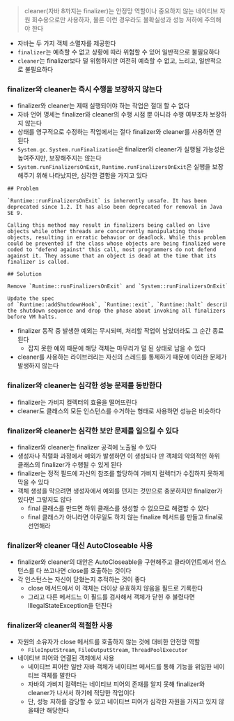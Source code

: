 
>
>cleaner(자바 8까지는 finalizer)는 안정망 역할이나 중요하지 않는 네이티브 자원 회수용으로만 사용하자, 물론 이런 경우라도 불확실성과 성능 저하에 주의해야 한다
>

- 자바는 두 가지 객체 소멸자를 제공한다
- `finalizer`는 예측할 수 없고 상황에 따라 위험할 수 있어 일반적으로 불필요하다
- `cleaner`는 finalizer보다 덜 위험하지만 여전히 예측할 수 없고, 느리고, 일반적으로 불필요하다

### finalizer와 cleaner는 즉시 수행을 보장하지 않는다
- finalizer와 cleaner는 제때 실행되어야 하는 작업은 절대 할 수 없다
- 자바 언어 명세는 finalizer와 cleaner의 수행 시점 뿐 아니라 수행 여부조차 보장하지 않는다
- 상태를 영구적으로 수정하는 작업에서는 절다 finalizer와 cleaner를 사용하면 안된다
- `System.gc`. `System.runFinalization`은 finalizer와 cleaner가 실행될 가능성은 높여주지만, 보장해주지는 않는다
- `System.runFinalizersOnExit`, `Runtime.runFinalizersOnExit`은 실행을 보장해주기 위해 나타났지만, 심각한 결함을 가지고 있다

```Text
## Problem

`Runtime::runFinalizersOnExit` is inherently unsafe. It has been deprecated since 1.2. It has also been deprecated for removal in Java SE 9.

Calling this method may result in finalizers being called on live objects while other threads are concurrently manipulating those objects, resulting in erratic behavior or deadlock. While this problem could be prevented if the class whose objects are being finalized were coded to "defend against" this call, most programmers do not defend against it. They assume that an object is dead at the time that its finalizer is called.

## Solution

Remove `Runtime::runFinalizersOnExit` and `System::runFinalizersOnExit` methods.

Update the spec of `Runtime::addShutdownHook`, `Runtime::exit`, `Runtime::halt` describing the shutdown sequence and drop the phase about invoking all finalizers before VM halts.

```

- finalizer 동작 중 발생한 예외는 무시되며, 처리할 작업이 남았더라도 그 순간 종료된다
	- 잡지 못한 예외 때문에 해당 객체는 마무리가 덜 된 상태로 남을 수 있다
- cleaner를 사용하는 라이브러리는 자신의 스레드를 통제하기 때문에 이러한 문제가 발생하지 않는다

### finalizer와 cleaner는 심각한 성능 문제를 동반한다
- finalizer는 가비지 컬렉터의 효율을 떨어뜨린다
- cleaner도 클래스의 모둔 인스턴스를 수거하는 형태로 사용하면 성능은 비슷하다

### finalizer와 cleaner는 심각한 보안 문제를 일으킬 수 있다
- finalizer와 cleaner는 finalizer 공격에 노출될 수 있다
- 생성자나 직렬화 과정에서 예외가 발생하면 이 생성되다 만 객체의 악의적인 하위 클래스의 finalizer가 수행될 수 있게 된다
- finalizer는 정적 필드에 자신의 참조를 할당하여 가비지 컬렉터가 수집하지 못하게 막을 수 있다
- 객체 생성을 막으려면 생성자에서 예외를 던지는 것만으로 충분하지만 finalizer가 있다면 그렇지도 않다
	- final 클래스를 만드면 하위 클래스를 생성할 수 없으므로 해결할 수 있다
	- final 클래스가 아니라면  아무일도 하지 않는 finalize 메서드를 만들고 final로 선언해라

### finalizer와 cleaner 대신 AutoCloseable 사용
- finalizer와 cleaner의 대안은 AutoCloseable을 구현해주고 클라이언트에서 인스턴스를 다 쓰고나면 close를 호출하는 것이다
- 각 인스턴스는 자신이 닫혔는지 추적하는 것이 좋다
	- close 메서드에서 이 객체는 더이상 유효하지 않음을 필드로 기록한다
	- 그리고 다른 메서드느 이 필드를 검사해서 객체가 닫힌 후 불렸다면 IllegalStateException을 던진다

### finalizer와 cleaner의 적절한 사용
- 자원의 소유자가 close 메서드를 호출하지 않는 것에 대비한 안전망 역할
	- `FileInputStream`, `FileOutputStream`, `ThreadPoolExecutor`
- 네이티브 피어와 연결된 객체에서 사용
	- 네이티브 피어란 일반 자바 객체가 네이티브 메서드를 통해 기능을 위임한 네이티브 객체를 말한다
	- 자바의 가비지 컬렉터는 네이티브 피어의 존재를 알지 못해 finalizer와 cleaner가 나서서 하기에 적당한 작업이다
	- 단, 성능 저하를 감당할 수 있고 네이티브 피어가 심각한 자원을 가지고 있지 않을때만 해당한다 